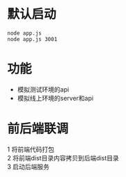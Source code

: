 # 默认启动
`node app.js`  
`node app.js 3001`  

# 功能
* 模拟测试环境的api
* 模拟线上环境的server和api

# 前后端联调
1 将前端代码打包  
2 将前端dist目录内容拷贝到后端dist目录  
3 启动后端服务  

